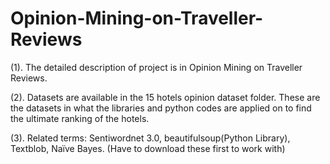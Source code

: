 # Opinion-Mining-on-Traveller-Reviews

(1). The detailed description of project is in Opinion Mining on Traveller Reviews. 

(2). Datasets are available in the 15 hotels opinion dataset folder. These are the datasets in what the libraries and python codes are applied on to find the ultimate ranking of the hotels.

(3). Related terms: Sentiwordnet 3.0, beautifulsoup(Python Library), Textblob, Naïve Bayes. (Have to download these first to work with)

